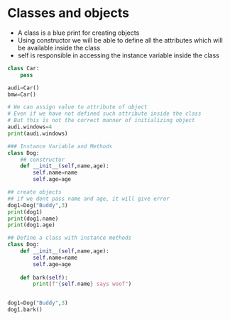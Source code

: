 # Classes and objects

* A class is a blue print for creating objects
* Using constructor we will be able to define all the attributes which will be available inside the class
* self is responsible in accessing the instance variable inside the class

```python
class Car:
    pass

audi=Car()
bmw=Car()

# We can assign value to attribute of object
# Even if we have not defined such attribute inside the class
# But this is not the correct manner of initializing object
audi.windows=4
print(audi.windows)

### Instance Variable and Methods
class Dog:
    ## constructor
    def __init__(self,name,age):
        self.name=name
        self.age=age

## create objects
## if we dont pass name and age, it will give error
dog1=Dog("Buddy",3)
print(dog1)
print(dog1.name)
print(dog1.age)

## Define a class with instance methods
class Dog:
    def __init__(self,name,age):
        self.name=name
        self.age=age
    
    def bark(self):
        print(f"{self.name} says woof")


dog1=Dog("Buddy",3)
dog1.bark()
```

